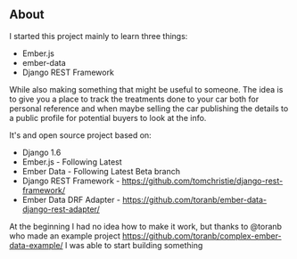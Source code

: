 About
-----

I started this project mainly to learn three things:

- Ember.js
- ember-data
- Django REST Framework

While also making something that might be useful to someone. 
The idea is to give you a place to track the treatments done to your car
both for personal reference and when maybe selling the car publishing the
details to a public profile for potential buyers to look at the info.

It's and open source project based on:

- Django 1.6
- Ember.js - Following Latest
- Ember Data - Following Latest Beta branch
- Django REST Framework - https://github.com/tomchristie/django-rest-framework/
- Ember Data DRF Adapter - https://github.com/toranb/ember-data-django-rest-adapter/

At the beginning I had no idea how to make it work, but thanks to @toranb 
who made an example project https://github.com/toranb/complex-ember-data-example/
I was able to start building something
